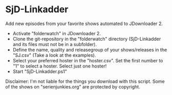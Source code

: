 # SjD-Linkadder

Add new episodes from your favorite shows automated to JDownloader 2.


- Activate "folderwatch" in JDownloader 2.
- Clone the git-repository in the "folderwatch" directory (SjD-Linkadder and its files must not be in a subfolder). 
- Define the name, quality and releasegroup of your shows/releases in the "SJ.csv" (Take a look at the examples).
- Select your preferred hoster in the "hoster.csv". Set the first number to "1" to select a hoster. Select just one hoster!
- Start "SjD-Linkadder.ps1"




Disclaimer: I'm not liable for the things you download with this script. Some of the shows on "serienjunkies.org" are protected by copyright.
